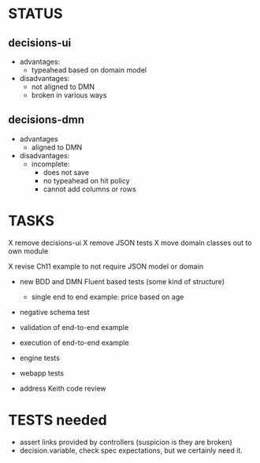 # STATUS

## decisions-ui 
  - advantages: 
    - typeahead based on domain model
  - disadvantages:
    - not aligned to DMN
    - broken in various ways

## decisions-dmn
  - advantages
    - aligned to DMN
  - disadvantages:
    - incomplete: 
      - does not save
      - no typeahead on hit policy
      - cannot add columns or rows

# TASKS
  X remove decisions-ui
  X remove JSON tests 
  X move domain classes out to own module

  X revise Ch11 example to not require JSON model or domain

  - new BDD and DMN Fluent based tests (some kind of structure)
    - single end to end example: price based on age 
  - negative schema test
  - validation of end-to-end example
  - execution of end-to-end example

  - engine tests
  - webapp tests

  - address Keith code review

# TESTS needed
  - assert links provided by controllers (suspicion is they are broken)
  - decision.variable, check spec expectations, but we certainly need it.
